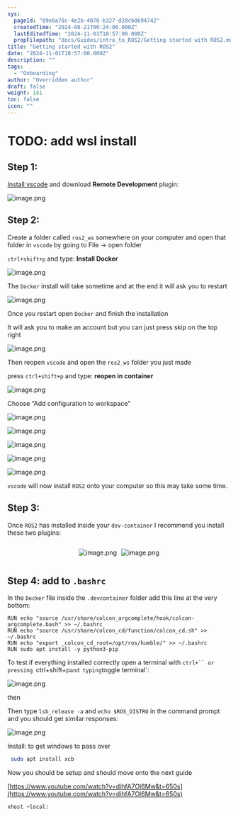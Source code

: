```yaml
---
sys:
  pageId: "89e0a78c-4e2b-4070-b327-d28cb0694742"
  createdTime: "2024-08-21T00:24:00.000Z"
  lastEditedTime: "2024-11-01T18:57:00.000Z"
  propFilepath: "docs/Guides/intro_to_ROS2/Getting started with ROS2.md"
title: "Getting started with ROS2"
date: "2024-11-01T18:57:00.000Z"
description: ""
tags:
  - "Onboarding"
author: "Overridden author"
draft: false
weight: 141
toc: false
icon: ""
---
```


# TODO: add wsl install

## Step 1:

[Install vscode](https://code.visualstudio.com/download) and download **Remote Development** plugin:

![image.png](https://prod-files-secure.s3.us-west-2.amazonaws.com/d518164a-d88e-44d1-a4ee-3adb3bd8bce0/efb52993-1881-4a40-b95e-6f020334f022/image.png?X-Amz-Algorithm=AWS4-HMAC-SHA256&X-Amz-Content-Sha256=UNSIGNED-PAYLOAD&X-Amz-Credential=ASIAZI2LB466QGRDWMCJ%2F20250220%2Fus-west-2%2Fs3%2Faws4_request&X-Amz-Date=20250220T081109Z&X-Amz-Expires=3600&X-Amz-Security-Token=IQoJb3JpZ2luX2VjEJD%2F%2F%2F%2F%2F%2F%2F%2F%2F%2FwEaCXVzLXdlc3QtMiJGMEQCIFsCNRupId2R3Vu2nB5gdKVT1yYfT0VPsmg%2BssuJKVRiAiBGCJXVHgwJ%2F7Ph22T3ESMxu6dIHlFVd%2F09wRAPQBjH6SqIBAi5%2F%2F%2F%2F%2F%2F%2F%2F%2F%2F8BEAAaDDYzNzQyMzE4MzgwNSIMS5V9CXzwpRAVMRJoKtwDxlVC1RGeoBugx8KUNzLntFSos3SGeuTBkZktzG2ffb8dQVGvSQI9Fw0L1JX2GUpHyX%2F63TJnw3ZjlUWmeAv44gnUckxQ0Jk34zH1UYIDFj3C44imMrV69f2nTvO16PffVQ0k2pbWl%2FHXlLiUjNnuvqFXJP7vWH1h1ZNxMPSJS8p1ymhrsFqQwZWmSOKuxzi7uAGlTpBht1B%2FK9OmmigUxR8SFfpGjuw%2FiweN2FEYD%2BAihrWAmYyy7eESMhj6kw1VRE5S2Cp%2Feyiw2O%2Fu%2FqJlo6KJEc3lWMvuXRdbLqOtsuof0xaUMltUKjnB0It%2BZeN5RXRFTppmSHdU5lyfWSLslR5t3x94pio1j3mjkzf%2BEpvkZ6pkC%2FJ5QDKc%2B334AwPrAVw%2BMSeKTVPKvhaD6%2BvqSCIKSPs2G40GJRcZsTulZb1bpTmuYwX6r%2FuBxiSvlqN4aOBCqlNSnYkFN3R0vz2vLqTpOXPDzC0ZwmTNDBz44jgwH%2F3Wdcf%2BwxeuONXMHaZz0eBdpiWAERsM4Eji1Fk11Q1PPboAyhhux95GbMxoNwlN84eE9KBtcMhzV%2F3v6KFOb%2F8ivYh6%2BcbjlSaKO7zZjl3zkCr8nGqgckXknG15OTXh3PyH%2BvmHK7x0%2BcEwu7zbvQY6pgGntnbFO%2BXCo%2Bpw7oJWP5osY26d7OR%2Fk7o0ZBNLDQ6hyIvAC24F8RQqfWGSTa1mpkwSTNPiWqwHD0kIgRqKWzbExdlZTn6ZlLj3P5EprMY6r2x3%2FXTAsG5fZ%2Boy1nwMDy2d%2F7DB5nG9zRS1TXNMj0hr%2BW9hiPJ9cYyV78aHfuya6feAqvEpp47j5j3iVmzUs4op7WrkXyAYMGMB3bpTMJPbye6DKA2G&X-Amz-Signature=64c43041abe46a5f4947d26ed85d8a5e2e55076caaee2784c11021754df3b775&X-Amz-SignedHeaders=host&x-id=GetObject)

## Step 2:

Create a folder called `ros2_ws` somewhere on your computer and open that folder in `vscode` by going to File → open folder 

`ctrl+shift+p` and type: **Install Docker**

![image.png](https://prod-files-secure.s3.us-west-2.amazonaws.com/d518164a-d88e-44d1-a4ee-3adb3bd8bce0/2269dc0e-1cd5-47ff-bceb-c04ad9b2eab0/image.png?X-Amz-Algorithm=AWS4-HMAC-SHA256&X-Amz-Content-Sha256=UNSIGNED-PAYLOAD&X-Amz-Credential=ASIAZI2LB466QGRDWMCJ%2F20250220%2Fus-west-2%2Fs3%2Faws4_request&X-Amz-Date=20250220T081109Z&X-Amz-Expires=3600&X-Amz-Security-Token=IQoJb3JpZ2luX2VjEJD%2F%2F%2F%2F%2F%2F%2F%2F%2F%2FwEaCXVzLXdlc3QtMiJGMEQCIFsCNRupId2R3Vu2nB5gdKVT1yYfT0VPsmg%2BssuJKVRiAiBGCJXVHgwJ%2F7Ph22T3ESMxu6dIHlFVd%2F09wRAPQBjH6SqIBAi5%2F%2F%2F%2F%2F%2F%2F%2F%2F%2F8BEAAaDDYzNzQyMzE4MzgwNSIMS5V9CXzwpRAVMRJoKtwDxlVC1RGeoBugx8KUNzLntFSos3SGeuTBkZktzG2ffb8dQVGvSQI9Fw0L1JX2GUpHyX%2F63TJnw3ZjlUWmeAv44gnUckxQ0Jk34zH1UYIDFj3C44imMrV69f2nTvO16PffVQ0k2pbWl%2FHXlLiUjNnuvqFXJP7vWH1h1ZNxMPSJS8p1ymhrsFqQwZWmSOKuxzi7uAGlTpBht1B%2FK9OmmigUxR8SFfpGjuw%2FiweN2FEYD%2BAihrWAmYyy7eESMhj6kw1VRE5S2Cp%2Feyiw2O%2Fu%2FqJlo6KJEc3lWMvuXRdbLqOtsuof0xaUMltUKjnB0It%2BZeN5RXRFTppmSHdU5lyfWSLslR5t3x94pio1j3mjkzf%2BEpvkZ6pkC%2FJ5QDKc%2B334AwPrAVw%2BMSeKTVPKvhaD6%2BvqSCIKSPs2G40GJRcZsTulZb1bpTmuYwX6r%2FuBxiSvlqN4aOBCqlNSnYkFN3R0vz2vLqTpOXPDzC0ZwmTNDBz44jgwH%2F3Wdcf%2BwxeuONXMHaZz0eBdpiWAERsM4Eji1Fk11Q1PPboAyhhux95GbMxoNwlN84eE9KBtcMhzV%2F3v6KFOb%2F8ivYh6%2BcbjlSaKO7zZjl3zkCr8nGqgckXknG15OTXh3PyH%2BvmHK7x0%2BcEwu7zbvQY6pgGntnbFO%2BXCo%2Bpw7oJWP5osY26d7OR%2Fk7o0ZBNLDQ6hyIvAC24F8RQqfWGSTa1mpkwSTNPiWqwHD0kIgRqKWzbExdlZTn6ZlLj3P5EprMY6r2x3%2FXTAsG5fZ%2Boy1nwMDy2d%2F7DB5nG9zRS1TXNMj0hr%2BW9hiPJ9cYyV78aHfuya6feAqvEpp47j5j3iVmzUs4op7WrkXyAYMGMB3bpTMJPbye6DKA2G&X-Amz-Signature=57f52b14189b1c51e45c6ab14e3d874a62d8e44602e9fdfb22c24b1294ab97bd&X-Amz-SignedHeaders=host&x-id=GetObject)

The `Docker` install will take sometime and at the end it will ask you to restart

![image.png](https://prod-files-secure.s3.us-west-2.amazonaws.com/d518164a-d88e-44d1-a4ee-3adb3bd8bce0/ed233f78-be33-4b1f-b89c-9c346c0e961e/image.png?X-Amz-Algorithm=AWS4-HMAC-SHA256&X-Amz-Content-Sha256=UNSIGNED-PAYLOAD&X-Amz-Credential=ASIAZI2LB466QGRDWMCJ%2F20250220%2Fus-west-2%2Fs3%2Faws4_request&X-Amz-Date=20250220T081109Z&X-Amz-Expires=3600&X-Amz-Security-Token=IQoJb3JpZ2luX2VjEJD%2F%2F%2F%2F%2F%2F%2F%2F%2F%2FwEaCXVzLXdlc3QtMiJGMEQCIFsCNRupId2R3Vu2nB5gdKVT1yYfT0VPsmg%2BssuJKVRiAiBGCJXVHgwJ%2F7Ph22T3ESMxu6dIHlFVd%2F09wRAPQBjH6SqIBAi5%2F%2F%2F%2F%2F%2F%2F%2F%2F%2F8BEAAaDDYzNzQyMzE4MzgwNSIMS5V9CXzwpRAVMRJoKtwDxlVC1RGeoBugx8KUNzLntFSos3SGeuTBkZktzG2ffb8dQVGvSQI9Fw0L1JX2GUpHyX%2F63TJnw3ZjlUWmeAv44gnUckxQ0Jk34zH1UYIDFj3C44imMrV69f2nTvO16PffVQ0k2pbWl%2FHXlLiUjNnuvqFXJP7vWH1h1ZNxMPSJS8p1ymhrsFqQwZWmSOKuxzi7uAGlTpBht1B%2FK9OmmigUxR8SFfpGjuw%2FiweN2FEYD%2BAihrWAmYyy7eESMhj6kw1VRE5S2Cp%2Feyiw2O%2Fu%2FqJlo6KJEc3lWMvuXRdbLqOtsuof0xaUMltUKjnB0It%2BZeN5RXRFTppmSHdU5lyfWSLslR5t3x94pio1j3mjkzf%2BEpvkZ6pkC%2FJ5QDKc%2B334AwPrAVw%2BMSeKTVPKvhaD6%2BvqSCIKSPs2G40GJRcZsTulZb1bpTmuYwX6r%2FuBxiSvlqN4aOBCqlNSnYkFN3R0vz2vLqTpOXPDzC0ZwmTNDBz44jgwH%2F3Wdcf%2BwxeuONXMHaZz0eBdpiWAERsM4Eji1Fk11Q1PPboAyhhux95GbMxoNwlN84eE9KBtcMhzV%2F3v6KFOb%2F8ivYh6%2BcbjlSaKO7zZjl3zkCr8nGqgckXknG15OTXh3PyH%2BvmHK7x0%2BcEwu7zbvQY6pgGntnbFO%2BXCo%2Bpw7oJWP5osY26d7OR%2Fk7o0ZBNLDQ6hyIvAC24F8RQqfWGSTa1mpkwSTNPiWqwHD0kIgRqKWzbExdlZTn6ZlLj3P5EprMY6r2x3%2FXTAsG5fZ%2Boy1nwMDy2d%2F7DB5nG9zRS1TXNMj0hr%2BW9hiPJ9cYyV78aHfuya6feAqvEpp47j5j3iVmzUs4op7WrkXyAYMGMB3bpTMJPbye6DKA2G&X-Amz-Signature=56ecf40cd75e55c6f91bea5a9669842d23107eb012b2130f5aa607d825b29eb4&X-Amz-SignedHeaders=host&x-id=GetObject)

Once you restart open `Docker` and finish the installation

It will ask you to make an account but you can just press skip on the top right

![image.png](https://prod-files-secure.s3.us-west-2.amazonaws.com/d518164a-d88e-44d1-a4ee-3adb3bd8bce0/21010ad9-1659-4fd9-9f59-9932a09b2a3d/image.png?X-Amz-Algorithm=AWS4-HMAC-SHA256&X-Amz-Content-Sha256=UNSIGNED-PAYLOAD&X-Amz-Credential=ASIAZI2LB466QGRDWMCJ%2F20250220%2Fus-west-2%2Fs3%2Faws4_request&X-Amz-Date=20250220T081109Z&X-Amz-Expires=3600&X-Amz-Security-Token=IQoJb3JpZ2luX2VjEJD%2F%2F%2F%2F%2F%2F%2F%2F%2F%2FwEaCXVzLXdlc3QtMiJGMEQCIFsCNRupId2R3Vu2nB5gdKVT1yYfT0VPsmg%2BssuJKVRiAiBGCJXVHgwJ%2F7Ph22T3ESMxu6dIHlFVd%2F09wRAPQBjH6SqIBAi5%2F%2F%2F%2F%2F%2F%2F%2F%2F%2F8BEAAaDDYzNzQyMzE4MzgwNSIMS5V9CXzwpRAVMRJoKtwDxlVC1RGeoBugx8KUNzLntFSos3SGeuTBkZktzG2ffb8dQVGvSQI9Fw0L1JX2GUpHyX%2F63TJnw3ZjlUWmeAv44gnUckxQ0Jk34zH1UYIDFj3C44imMrV69f2nTvO16PffVQ0k2pbWl%2FHXlLiUjNnuvqFXJP7vWH1h1ZNxMPSJS8p1ymhrsFqQwZWmSOKuxzi7uAGlTpBht1B%2FK9OmmigUxR8SFfpGjuw%2FiweN2FEYD%2BAihrWAmYyy7eESMhj6kw1VRE5S2Cp%2Feyiw2O%2Fu%2FqJlo6KJEc3lWMvuXRdbLqOtsuof0xaUMltUKjnB0It%2BZeN5RXRFTppmSHdU5lyfWSLslR5t3x94pio1j3mjkzf%2BEpvkZ6pkC%2FJ5QDKc%2B334AwPrAVw%2BMSeKTVPKvhaD6%2BvqSCIKSPs2G40GJRcZsTulZb1bpTmuYwX6r%2FuBxiSvlqN4aOBCqlNSnYkFN3R0vz2vLqTpOXPDzC0ZwmTNDBz44jgwH%2F3Wdcf%2BwxeuONXMHaZz0eBdpiWAERsM4Eji1Fk11Q1PPboAyhhux95GbMxoNwlN84eE9KBtcMhzV%2F3v6KFOb%2F8ivYh6%2BcbjlSaKO7zZjl3zkCr8nGqgckXknG15OTXh3PyH%2BvmHK7x0%2BcEwu7zbvQY6pgGntnbFO%2BXCo%2Bpw7oJWP5osY26d7OR%2Fk7o0ZBNLDQ6hyIvAC24F8RQqfWGSTa1mpkwSTNPiWqwHD0kIgRqKWzbExdlZTn6ZlLj3P5EprMY6r2x3%2FXTAsG5fZ%2Boy1nwMDy2d%2F7DB5nG9zRS1TXNMj0hr%2BW9hiPJ9cYyV78aHfuya6feAqvEpp47j5j3iVmzUs4op7WrkXyAYMGMB3bpTMJPbye6DKA2G&X-Amz-Signature=00c4b754e0e3f6f7c88e48dba097894639670e93b2e61b3894e3b4b3497a298c&X-Amz-SignedHeaders=host&x-id=GetObject)

Then reopen `vscode` and open the `ros2_ws` folder you just made

press `ctrl+shift+p` and type: **reopen in container**

![image.png](https://prod-files-secure.s3.us-west-2.amazonaws.com/d518164a-d88e-44d1-a4ee-3adb3bd8bce0/4e93b8c2-41ad-488c-8095-c74205196118/image.png?X-Amz-Algorithm=AWS4-HMAC-SHA256&X-Amz-Content-Sha256=UNSIGNED-PAYLOAD&X-Amz-Credential=ASIAZI2LB466QGRDWMCJ%2F20250220%2Fus-west-2%2Fs3%2Faws4_request&X-Amz-Date=20250220T081109Z&X-Amz-Expires=3600&X-Amz-Security-Token=IQoJb3JpZ2luX2VjEJD%2F%2F%2F%2F%2F%2F%2F%2F%2F%2FwEaCXVzLXdlc3QtMiJGMEQCIFsCNRupId2R3Vu2nB5gdKVT1yYfT0VPsmg%2BssuJKVRiAiBGCJXVHgwJ%2F7Ph22T3ESMxu6dIHlFVd%2F09wRAPQBjH6SqIBAi5%2F%2F%2F%2F%2F%2F%2F%2F%2F%2F8BEAAaDDYzNzQyMzE4MzgwNSIMS5V9CXzwpRAVMRJoKtwDxlVC1RGeoBugx8KUNzLntFSos3SGeuTBkZktzG2ffb8dQVGvSQI9Fw0L1JX2GUpHyX%2F63TJnw3ZjlUWmeAv44gnUckxQ0Jk34zH1UYIDFj3C44imMrV69f2nTvO16PffVQ0k2pbWl%2FHXlLiUjNnuvqFXJP7vWH1h1ZNxMPSJS8p1ymhrsFqQwZWmSOKuxzi7uAGlTpBht1B%2FK9OmmigUxR8SFfpGjuw%2FiweN2FEYD%2BAihrWAmYyy7eESMhj6kw1VRE5S2Cp%2Feyiw2O%2Fu%2FqJlo6KJEc3lWMvuXRdbLqOtsuof0xaUMltUKjnB0It%2BZeN5RXRFTppmSHdU5lyfWSLslR5t3x94pio1j3mjkzf%2BEpvkZ6pkC%2FJ5QDKc%2B334AwPrAVw%2BMSeKTVPKvhaD6%2BvqSCIKSPs2G40GJRcZsTulZb1bpTmuYwX6r%2FuBxiSvlqN4aOBCqlNSnYkFN3R0vz2vLqTpOXPDzC0ZwmTNDBz44jgwH%2F3Wdcf%2BwxeuONXMHaZz0eBdpiWAERsM4Eji1Fk11Q1PPboAyhhux95GbMxoNwlN84eE9KBtcMhzV%2F3v6KFOb%2F8ivYh6%2BcbjlSaKO7zZjl3zkCr8nGqgckXknG15OTXh3PyH%2BvmHK7x0%2BcEwu7zbvQY6pgGntnbFO%2BXCo%2Bpw7oJWP5osY26d7OR%2Fk7o0ZBNLDQ6hyIvAC24F8RQqfWGSTa1mpkwSTNPiWqwHD0kIgRqKWzbExdlZTn6ZlLj3P5EprMY6r2x3%2FXTAsG5fZ%2Boy1nwMDy2d%2F7DB5nG9zRS1TXNMj0hr%2BW9hiPJ9cYyV78aHfuya6feAqvEpp47j5j3iVmzUs4op7WrkXyAYMGMB3bpTMJPbye6DKA2G&X-Amz-Signature=f6011c01b8cad452bfbf155c2a2ead5cf5cc0103ae20d0c83ad0560572e1325c&X-Amz-SignedHeaders=host&x-id=GetObject)

Choose “Add configuration to workspace”

![image.png](https://prod-files-secure.s3.us-west-2.amazonaws.com/d518164a-d88e-44d1-a4ee-3adb3bd8bce0/9560b282-5060-4989-ba37-97e7b2c22476/image.png?X-Amz-Algorithm=AWS4-HMAC-SHA256&X-Amz-Content-Sha256=UNSIGNED-PAYLOAD&X-Amz-Credential=ASIAZI2LB466QGRDWMCJ%2F20250220%2Fus-west-2%2Fs3%2Faws4_request&X-Amz-Date=20250220T081109Z&X-Amz-Expires=3600&X-Amz-Security-Token=IQoJb3JpZ2luX2VjEJD%2F%2F%2F%2F%2F%2F%2F%2F%2F%2FwEaCXVzLXdlc3QtMiJGMEQCIFsCNRupId2R3Vu2nB5gdKVT1yYfT0VPsmg%2BssuJKVRiAiBGCJXVHgwJ%2F7Ph22T3ESMxu6dIHlFVd%2F09wRAPQBjH6SqIBAi5%2F%2F%2F%2F%2F%2F%2F%2F%2F%2F8BEAAaDDYzNzQyMzE4MzgwNSIMS5V9CXzwpRAVMRJoKtwDxlVC1RGeoBugx8KUNzLntFSos3SGeuTBkZktzG2ffb8dQVGvSQI9Fw0L1JX2GUpHyX%2F63TJnw3ZjlUWmeAv44gnUckxQ0Jk34zH1UYIDFj3C44imMrV69f2nTvO16PffVQ0k2pbWl%2FHXlLiUjNnuvqFXJP7vWH1h1ZNxMPSJS8p1ymhrsFqQwZWmSOKuxzi7uAGlTpBht1B%2FK9OmmigUxR8SFfpGjuw%2FiweN2FEYD%2BAihrWAmYyy7eESMhj6kw1VRE5S2Cp%2Feyiw2O%2Fu%2FqJlo6KJEc3lWMvuXRdbLqOtsuof0xaUMltUKjnB0It%2BZeN5RXRFTppmSHdU5lyfWSLslR5t3x94pio1j3mjkzf%2BEpvkZ6pkC%2FJ5QDKc%2B334AwPrAVw%2BMSeKTVPKvhaD6%2BvqSCIKSPs2G40GJRcZsTulZb1bpTmuYwX6r%2FuBxiSvlqN4aOBCqlNSnYkFN3R0vz2vLqTpOXPDzC0ZwmTNDBz44jgwH%2F3Wdcf%2BwxeuONXMHaZz0eBdpiWAERsM4Eji1Fk11Q1PPboAyhhux95GbMxoNwlN84eE9KBtcMhzV%2F3v6KFOb%2F8ivYh6%2BcbjlSaKO7zZjl3zkCr8nGqgckXknG15OTXh3PyH%2BvmHK7x0%2BcEwu7zbvQY6pgGntnbFO%2BXCo%2Bpw7oJWP5osY26d7OR%2Fk7o0ZBNLDQ6hyIvAC24F8RQqfWGSTa1mpkwSTNPiWqwHD0kIgRqKWzbExdlZTn6ZlLj3P5EprMY6r2x3%2FXTAsG5fZ%2Boy1nwMDy2d%2F7DB5nG9zRS1TXNMj0hr%2BW9hiPJ9cYyV78aHfuya6feAqvEpp47j5j3iVmzUs4op7WrkXyAYMGMB3bpTMJPbye6DKA2G&X-Amz-Signature=49e76b3266352137417a2dc88e8604de2bef70f2aa782a22c166d2ed3f6dd2e4&X-Amz-SignedHeaders=host&x-id=GetObject)

![image.png](https://prod-files-secure.s3.us-west-2.amazonaws.com/d518164a-d88e-44d1-a4ee-3adb3bd8bce0/2ee63f81-886b-48e8-a553-dc6e5eac99e4/image.png?X-Amz-Algorithm=AWS4-HMAC-SHA256&X-Amz-Content-Sha256=UNSIGNED-PAYLOAD&X-Amz-Credential=ASIAZI2LB466QGRDWMCJ%2F20250220%2Fus-west-2%2Fs3%2Faws4_request&X-Amz-Date=20250220T081109Z&X-Amz-Expires=3600&X-Amz-Security-Token=IQoJb3JpZ2luX2VjEJD%2F%2F%2F%2F%2F%2F%2F%2F%2F%2FwEaCXVzLXdlc3QtMiJGMEQCIFsCNRupId2R3Vu2nB5gdKVT1yYfT0VPsmg%2BssuJKVRiAiBGCJXVHgwJ%2F7Ph22T3ESMxu6dIHlFVd%2F09wRAPQBjH6SqIBAi5%2F%2F%2F%2F%2F%2F%2F%2F%2F%2F8BEAAaDDYzNzQyMzE4MzgwNSIMS5V9CXzwpRAVMRJoKtwDxlVC1RGeoBugx8KUNzLntFSos3SGeuTBkZktzG2ffb8dQVGvSQI9Fw0L1JX2GUpHyX%2F63TJnw3ZjlUWmeAv44gnUckxQ0Jk34zH1UYIDFj3C44imMrV69f2nTvO16PffVQ0k2pbWl%2FHXlLiUjNnuvqFXJP7vWH1h1ZNxMPSJS8p1ymhrsFqQwZWmSOKuxzi7uAGlTpBht1B%2FK9OmmigUxR8SFfpGjuw%2FiweN2FEYD%2BAihrWAmYyy7eESMhj6kw1VRE5S2Cp%2Feyiw2O%2Fu%2FqJlo6KJEc3lWMvuXRdbLqOtsuof0xaUMltUKjnB0It%2BZeN5RXRFTppmSHdU5lyfWSLslR5t3x94pio1j3mjkzf%2BEpvkZ6pkC%2FJ5QDKc%2B334AwPrAVw%2BMSeKTVPKvhaD6%2BvqSCIKSPs2G40GJRcZsTulZb1bpTmuYwX6r%2FuBxiSvlqN4aOBCqlNSnYkFN3R0vz2vLqTpOXPDzC0ZwmTNDBz44jgwH%2F3Wdcf%2BwxeuONXMHaZz0eBdpiWAERsM4Eji1Fk11Q1PPboAyhhux95GbMxoNwlN84eE9KBtcMhzV%2F3v6KFOb%2F8ivYh6%2BcbjlSaKO7zZjl3zkCr8nGqgckXknG15OTXh3PyH%2BvmHK7x0%2BcEwu7zbvQY6pgGntnbFO%2BXCo%2Bpw7oJWP5osY26d7OR%2Fk7o0ZBNLDQ6hyIvAC24F8RQqfWGSTa1mpkwSTNPiWqwHD0kIgRqKWzbExdlZTn6ZlLj3P5EprMY6r2x3%2FXTAsG5fZ%2Boy1nwMDy2d%2F7DB5nG9zRS1TXNMj0hr%2BW9hiPJ9cYyV78aHfuya6feAqvEpp47j5j3iVmzUs4op7WrkXyAYMGMB3bpTMJPbye6DKA2G&X-Amz-Signature=54e9d4e3cdb041c4525dc0470a2432c59c5dbb987052f9b1296784ba9d82e728&X-Amz-SignedHeaders=host&x-id=GetObject)

![image.png](https://prod-files-secure.s3.us-west-2.amazonaws.com/d518164a-d88e-44d1-a4ee-3adb3bd8bce0/ae1580b2-b048-407e-aed9-b584224a7a04/image.png?X-Amz-Algorithm=AWS4-HMAC-SHA256&X-Amz-Content-Sha256=UNSIGNED-PAYLOAD&X-Amz-Credential=ASIAZI2LB466QGRDWMCJ%2F20250220%2Fus-west-2%2Fs3%2Faws4_request&X-Amz-Date=20250220T081109Z&X-Amz-Expires=3600&X-Amz-Security-Token=IQoJb3JpZ2luX2VjEJD%2F%2F%2F%2F%2F%2F%2F%2F%2F%2FwEaCXVzLXdlc3QtMiJGMEQCIFsCNRupId2R3Vu2nB5gdKVT1yYfT0VPsmg%2BssuJKVRiAiBGCJXVHgwJ%2F7Ph22T3ESMxu6dIHlFVd%2F09wRAPQBjH6SqIBAi5%2F%2F%2F%2F%2F%2F%2F%2F%2F%2F8BEAAaDDYzNzQyMzE4MzgwNSIMS5V9CXzwpRAVMRJoKtwDxlVC1RGeoBugx8KUNzLntFSos3SGeuTBkZktzG2ffb8dQVGvSQI9Fw0L1JX2GUpHyX%2F63TJnw3ZjlUWmeAv44gnUckxQ0Jk34zH1UYIDFj3C44imMrV69f2nTvO16PffVQ0k2pbWl%2FHXlLiUjNnuvqFXJP7vWH1h1ZNxMPSJS8p1ymhrsFqQwZWmSOKuxzi7uAGlTpBht1B%2FK9OmmigUxR8SFfpGjuw%2FiweN2FEYD%2BAihrWAmYyy7eESMhj6kw1VRE5S2Cp%2Feyiw2O%2Fu%2FqJlo6KJEc3lWMvuXRdbLqOtsuof0xaUMltUKjnB0It%2BZeN5RXRFTppmSHdU5lyfWSLslR5t3x94pio1j3mjkzf%2BEpvkZ6pkC%2FJ5QDKc%2B334AwPrAVw%2BMSeKTVPKvhaD6%2BvqSCIKSPs2G40GJRcZsTulZb1bpTmuYwX6r%2FuBxiSvlqN4aOBCqlNSnYkFN3R0vz2vLqTpOXPDzC0ZwmTNDBz44jgwH%2F3Wdcf%2BwxeuONXMHaZz0eBdpiWAERsM4Eji1Fk11Q1PPboAyhhux95GbMxoNwlN84eE9KBtcMhzV%2F3v6KFOb%2F8ivYh6%2BcbjlSaKO7zZjl3zkCr8nGqgckXknG15OTXh3PyH%2BvmHK7x0%2BcEwu7zbvQY6pgGntnbFO%2BXCo%2Bpw7oJWP5osY26d7OR%2Fk7o0ZBNLDQ6hyIvAC24F8RQqfWGSTa1mpkwSTNPiWqwHD0kIgRqKWzbExdlZTn6ZlLj3P5EprMY6r2x3%2FXTAsG5fZ%2Boy1nwMDy2d%2F7DB5nG9zRS1TXNMj0hr%2BW9hiPJ9cYyV78aHfuya6feAqvEpp47j5j3iVmzUs4op7WrkXyAYMGMB3bpTMJPbye6DKA2G&X-Amz-Signature=c4fe600f902880e5c8f820f338a36dc25b5b96075e75c5a3a691b4c66199c4f9&X-Amz-SignedHeaders=host&x-id=GetObject)

![image.png](https://prod-files-secure.s3.us-west-2.amazonaws.com/d518164a-d88e-44d1-a4ee-3adb3bd8bce0/53255b28-f75e-430f-b9e3-c0ac8577e42b/image.png?X-Amz-Algorithm=AWS4-HMAC-SHA256&X-Amz-Content-Sha256=UNSIGNED-PAYLOAD&X-Amz-Credential=ASIAZI2LB466QGRDWMCJ%2F20250220%2Fus-west-2%2Fs3%2Faws4_request&X-Amz-Date=20250220T081109Z&X-Amz-Expires=3600&X-Amz-Security-Token=IQoJb3JpZ2luX2VjEJD%2F%2F%2F%2F%2F%2F%2F%2F%2F%2FwEaCXVzLXdlc3QtMiJGMEQCIFsCNRupId2R3Vu2nB5gdKVT1yYfT0VPsmg%2BssuJKVRiAiBGCJXVHgwJ%2F7Ph22T3ESMxu6dIHlFVd%2F09wRAPQBjH6SqIBAi5%2F%2F%2F%2F%2F%2F%2F%2F%2F%2F8BEAAaDDYzNzQyMzE4MzgwNSIMS5V9CXzwpRAVMRJoKtwDxlVC1RGeoBugx8KUNzLntFSos3SGeuTBkZktzG2ffb8dQVGvSQI9Fw0L1JX2GUpHyX%2F63TJnw3ZjlUWmeAv44gnUckxQ0Jk34zH1UYIDFj3C44imMrV69f2nTvO16PffVQ0k2pbWl%2FHXlLiUjNnuvqFXJP7vWH1h1ZNxMPSJS8p1ymhrsFqQwZWmSOKuxzi7uAGlTpBht1B%2FK9OmmigUxR8SFfpGjuw%2FiweN2FEYD%2BAihrWAmYyy7eESMhj6kw1VRE5S2Cp%2Feyiw2O%2Fu%2FqJlo6KJEc3lWMvuXRdbLqOtsuof0xaUMltUKjnB0It%2BZeN5RXRFTppmSHdU5lyfWSLslR5t3x94pio1j3mjkzf%2BEpvkZ6pkC%2FJ5QDKc%2B334AwPrAVw%2BMSeKTVPKvhaD6%2BvqSCIKSPs2G40GJRcZsTulZb1bpTmuYwX6r%2FuBxiSvlqN4aOBCqlNSnYkFN3R0vz2vLqTpOXPDzC0ZwmTNDBz44jgwH%2F3Wdcf%2BwxeuONXMHaZz0eBdpiWAERsM4Eji1Fk11Q1PPboAyhhux95GbMxoNwlN84eE9KBtcMhzV%2F3v6KFOb%2F8ivYh6%2BcbjlSaKO7zZjl3zkCr8nGqgckXknG15OTXh3PyH%2BvmHK7x0%2BcEwu7zbvQY6pgGntnbFO%2BXCo%2Bpw7oJWP5osY26d7OR%2Fk7o0ZBNLDQ6hyIvAC24F8RQqfWGSTa1mpkwSTNPiWqwHD0kIgRqKWzbExdlZTn6ZlLj3P5EprMY6r2x3%2FXTAsG5fZ%2Boy1nwMDy2d%2F7DB5nG9zRS1TXNMj0hr%2BW9hiPJ9cYyV78aHfuya6feAqvEpp47j5j3iVmzUs4op7WrkXyAYMGMB3bpTMJPbye6DKA2G&X-Amz-Signature=ae2ff946b0c44cc98dd52c7add88155dca00b4ed3a9bfb8c96d6fdabf4e7a3e1&X-Amz-SignedHeaders=host&x-id=GetObject)

![image.png](https://prod-files-secure.s3.us-west-2.amazonaws.com/d518164a-d88e-44d1-a4ee-3adb3bd8bce0/7c562767-5af9-4ffb-97d1-327bcdf4ee00/image.png?X-Amz-Algorithm=AWS4-HMAC-SHA256&X-Amz-Content-Sha256=UNSIGNED-PAYLOAD&X-Amz-Credential=ASIAZI2LB466QGRDWMCJ%2F20250220%2Fus-west-2%2Fs3%2Faws4_request&X-Amz-Date=20250220T081109Z&X-Amz-Expires=3600&X-Amz-Security-Token=IQoJb3JpZ2luX2VjEJD%2F%2F%2F%2F%2F%2F%2F%2F%2F%2FwEaCXVzLXdlc3QtMiJGMEQCIFsCNRupId2R3Vu2nB5gdKVT1yYfT0VPsmg%2BssuJKVRiAiBGCJXVHgwJ%2F7Ph22T3ESMxu6dIHlFVd%2F09wRAPQBjH6SqIBAi5%2F%2F%2F%2F%2F%2F%2F%2F%2F%2F8BEAAaDDYzNzQyMzE4MzgwNSIMS5V9CXzwpRAVMRJoKtwDxlVC1RGeoBugx8KUNzLntFSos3SGeuTBkZktzG2ffb8dQVGvSQI9Fw0L1JX2GUpHyX%2F63TJnw3ZjlUWmeAv44gnUckxQ0Jk34zH1UYIDFj3C44imMrV69f2nTvO16PffVQ0k2pbWl%2FHXlLiUjNnuvqFXJP7vWH1h1ZNxMPSJS8p1ymhrsFqQwZWmSOKuxzi7uAGlTpBht1B%2FK9OmmigUxR8SFfpGjuw%2FiweN2FEYD%2BAihrWAmYyy7eESMhj6kw1VRE5S2Cp%2Feyiw2O%2Fu%2FqJlo6KJEc3lWMvuXRdbLqOtsuof0xaUMltUKjnB0It%2BZeN5RXRFTppmSHdU5lyfWSLslR5t3x94pio1j3mjkzf%2BEpvkZ6pkC%2FJ5QDKc%2B334AwPrAVw%2BMSeKTVPKvhaD6%2BvqSCIKSPs2G40GJRcZsTulZb1bpTmuYwX6r%2FuBxiSvlqN4aOBCqlNSnYkFN3R0vz2vLqTpOXPDzC0ZwmTNDBz44jgwH%2F3Wdcf%2BwxeuONXMHaZz0eBdpiWAERsM4Eji1Fk11Q1PPboAyhhux95GbMxoNwlN84eE9KBtcMhzV%2F3v6KFOb%2F8ivYh6%2BcbjlSaKO7zZjl3zkCr8nGqgckXknG15OTXh3PyH%2BvmHK7x0%2BcEwu7zbvQY6pgGntnbFO%2BXCo%2Bpw7oJWP5osY26d7OR%2Fk7o0ZBNLDQ6hyIvAC24F8RQqfWGSTa1mpkwSTNPiWqwHD0kIgRqKWzbExdlZTn6ZlLj3P5EprMY6r2x3%2FXTAsG5fZ%2Boy1nwMDy2d%2F7DB5nG9zRS1TXNMj0hr%2BW9hiPJ9cYyV78aHfuya6feAqvEpp47j5j3iVmzUs4op7WrkXyAYMGMB3bpTMJPbye6DKA2G&X-Amz-Signature=35760e9a1f043ab197d0c848e2f4a035488cd565647744b677755f173427249a&X-Amz-SignedHeaders=host&x-id=GetObject)

`vscode` will now install `ROS2` onto your computer so this may take some time.

## Step 3:

Once `ROS2` has installed inside your `dev-container` I recommend you install these two plugins:

<div style="display: flex;flex-direction: row; column-gap:10px; max-width: 630px;justify-content: center;">
<div>

![image.png](https://prod-files-secure.s3.us-west-2.amazonaws.com/d518164a-d88e-44d1-a4ee-3adb3bd8bce0/3fc3d550-5a54-4ba1-ba6b-faa01cdb7369/image.png?X-Amz-Algorithm=AWS4-HMAC-SHA256&X-Amz-Content-Sha256=UNSIGNED-PAYLOAD&X-Amz-Credential=ASIAZI2LB46646MEMSG7%2F20250220%2Fus-west-2%2Fs3%2Faws4_request&X-Amz-Date=20250220T081111Z&X-Amz-Expires=3600&X-Amz-Security-Token=IQoJb3JpZ2luX2VjEJD%2F%2F%2F%2F%2F%2F%2F%2F%2F%2FwEaCXVzLXdlc3QtMiJGMEQCIHRVEwLl%2Bx%2FFvjv%2Fd%2BkLpeIUKsz3UlWXvmnIlpEcb997AiBs%2BNIHV74eQfNkF48yF3cnx9E49lgkXquT0sU6Q%2FxGziqIBAi5%2F%2F%2F%2F%2F%2F%2F%2F%2F%2F8BEAAaDDYzNzQyMzE4MzgwNSIMHO8Afav8QGYxxIzhKtwDsxdWhl9NPDX%2FTWvL%2Fs11FoaRRUdMwZBEgeLos3sJz%2Facz3XGdcoIhzfMIR7M4dQbjjCPvnpy6xMdwBZM8D0SQYd4gfrC6I200lLvbfhNkgkwibhB5bhRlsEgj9unezBWnDC7wPG6Y7Qawmvkzw8prgHPOia2S4jktFka7BuuD7uqan4aqJpOZpXuByj%2B3usD3pwWKpAZVyDJVgydQtWjm1AWqqJ%2FVVftusurVaSsH11hmH4yeFbF2mo6STOH0flhGpeBnBbS7AFv462L7WqmOoibqGCW%2Fqo6MuiYKgStYOu9C1TpTEUfFMd%2BXWn0p88yVRG4DS4vMVg1MyijhWMYJov%2FAe5MzQ55PLbQ3eICXegy3uuTnhuNytvDTj5j%2B8rHHUG8caWa4XKBTmlooVYzsWqgye84ylzKjBRH3MAZFu07PGHpsmPTgcKbAYMPDV0cPuTgcRxudf%2BGso5KlP%2BQlKUHEnH5nu6bpKBNMN4Yo8KoAfIrLNmUaGU%2BNUU%2B2qmDdm9JH%2FWa0kWoMIfpL69OmAHZI8Qjo3YKTCTpStVpYbpDBtga4oGNEZBTz%2Fdhsowvtf2cfY0B%2Fsrs41rU0FGQVpIfyiC8IealyWXqYJbm9ruRTxAgRIWbZzMVeSkw8bvbvQY6pgGN5eNZO3WZHwjRcLF24OSTjV2SzOG6jhmHS%2FuF2HTeH0i1wDcag3JD8PUQMly48OAREZ5PSgZIkoNESAhDHdF7%2BnQGkhkWMsctLHMQyA%2F%2B9KX8DKwK3xjtAUAok2JbfImK5dUdSZQ%2F4GzYrKo1GwmJJAnq6o%2FrZuzVwREu%2BZS%2FVolB2rzn%2BNmvPzmqZVZiFC5K%2F%2B%2BTPE8eK5b8WFt9B5BA3ZtPVOQS&X-Amz-Signature=6bf107461ea4e5119584e7bece7cab02bc72151b9595cced582f0520c68e8a69&X-Amz-SignedHeaders=host&x-id=GetObject)

</div>
<div>

![image.png](https://prod-files-secure.s3.us-west-2.amazonaws.com/d518164a-d88e-44d1-a4ee-3adb3bd8bce0/d994cc66-13c2-4093-a5a3-f84cf4601a82/image.png?X-Amz-Algorithm=AWS4-HMAC-SHA256&X-Amz-Content-Sha256=UNSIGNED-PAYLOAD&X-Amz-Credential=ASIAZI2LB466RCX4GDAN%2F20250220%2Fus-west-2%2Fs3%2Faws4_request&X-Amz-Date=20250220T081112Z&X-Amz-Expires=3600&X-Amz-Security-Token=IQoJb3JpZ2luX2VjEJD%2F%2F%2F%2F%2F%2F%2F%2F%2F%2FwEaCXVzLXdlc3QtMiJHMEUCIQCeh2ryEU5mBSGRUY66ZIIqhsR0IgzYnxOBpVKRWTMgyQIgOaxfaSqDtk7wKZ5ruOJWUNxRzrs0KOS3taCYNEb1xNUqiAQIuf%2F%2F%2F%2F%2F%2F%2F%2F%2F%2FARAAGgw2Mzc0MjMxODM4MDUiDI%2Fq%2B1HKpziIXb%2FhQyrcA7SwAOcrCRzlaVWWJ%2B20uNP%2FGZkHLPQ6BPppMenTRGn5a3SD6L1H9oD0bvWETf4QoM9MbE2mvIvwZ5wB%2FG5GeFwT6joJtGowiktkW2w8gYBd%2BsXmEUIjqg6VhLp6ZGhr6ik%2Bx5iumqCvkVevLqHpASyxHwo6YsgvGQLVL7%2FCTb%2FSgNQ2S8AcLlB2L8kgsWoq%2BpvhLkioQVhrml%2FjTZKNypZPEObkFwr39Llh7qkHsfay6WkYqlxa%2FO42bL5FRWNkAOs8tKl5xH%2Ffy8zrNExP9If5M8p9yYtyxiFo28Os5TyAD%2Bxpcn7vGPmn%2Bod70XtnJDem%2BMQYskWaoFhX8kIrELqwvdtvkWiI9JuWmt97i5%2F5WlRPN8M1dh73P2INGESvOhwTtmrgpO48e7kilpy9yTNX9VJyGieh3ucxaz1qAUTl%2B%2FaTjlHRrIIaEN%2FbBzbRCgszSj7qR13deESW5gludpJMvsXmQrKAZQT1mPUnCRzckUQ5qY%2FBWEbQyi0oXIAzN3%2B%2BXOlQA5XjxUKPfchY3XGCO1UxBLiRQIWb2ShHK94oi58YKVA3iKIFSgKHV4kbwowYVgQG2Ye58BhXqRnXL46tc9nQhwGzNHKRolOhzs4GFrHi8qMORC0fOTrUMJS8270GOqUBV6rb4xeziXXDHaBt5EZc7kn1tipUA7zZ8XPvZr2YehW%2FBdz12iPCr715sCP0L2U2cYsfHTxwitnBoCSMdBWnKZkPYxFk32Yxs4mrX42Zf3jdA6BZD6daHlsekqUhmVwvqQyZFZzW3m%2BRe0gIxDUcCzi4UEK1AVWkGEi6KCb0s9sbbIid9bDeta%2BXx%2FOe4VtgA%2Bg4BvtUAERpnKvWuH47XolWy7qf&X-Amz-Signature=4620d8a150ef56b844f3ef9eb28e82219d1b338ad8233b13d0ea77f640b36ed3&X-Amz-SignedHeaders=host&x-id=GetObject)

</div>
</div>

## Step 4: add to `.bashrc`

In the `Docker` file inside the `.devcontainer` folder add this line at the very bottom: 

```docker
RUN echo "source /usr/share/colcon_argcomplete/hook/colcon-argcomplete.bash" >> ~/.bashrc
RUN echo "source /usr/share/colcon_cd/function/colcon_cd.sh" >> ~/.bashrc
RUN echo "export _colcon_cd_root=/opt/ros/humble/" >> ~/.bashrc
RUN sudo apt install -y python3-pip 
```

To test if everything installed correctly open a terminal with `ctrl+`` or pressing `ctrl+shift+p` and typing `toggle terminal`:

![image.png](https://prod-files-secure.s3.us-west-2.amazonaws.com/d518164a-d88e-44d1-a4ee-3adb3bd8bce0/6a4943d8-b04e-4c02-9a58-775f3384d1a5/image.png?X-Amz-Algorithm=AWS4-HMAC-SHA256&X-Amz-Content-Sha256=UNSIGNED-PAYLOAD&X-Amz-Credential=ASIAZI2LB466QGRDWMCJ%2F20250220%2Fus-west-2%2Fs3%2Faws4_request&X-Amz-Date=20250220T081109Z&X-Amz-Expires=3600&X-Amz-Security-Token=IQoJb3JpZ2luX2VjEJD%2F%2F%2F%2F%2F%2F%2F%2F%2F%2FwEaCXVzLXdlc3QtMiJGMEQCIFsCNRupId2R3Vu2nB5gdKVT1yYfT0VPsmg%2BssuJKVRiAiBGCJXVHgwJ%2F7Ph22T3ESMxu6dIHlFVd%2F09wRAPQBjH6SqIBAi5%2F%2F%2F%2F%2F%2F%2F%2F%2F%2F8BEAAaDDYzNzQyMzE4MzgwNSIMS5V9CXzwpRAVMRJoKtwDxlVC1RGeoBugx8KUNzLntFSos3SGeuTBkZktzG2ffb8dQVGvSQI9Fw0L1JX2GUpHyX%2F63TJnw3ZjlUWmeAv44gnUckxQ0Jk34zH1UYIDFj3C44imMrV69f2nTvO16PffVQ0k2pbWl%2FHXlLiUjNnuvqFXJP7vWH1h1ZNxMPSJS8p1ymhrsFqQwZWmSOKuxzi7uAGlTpBht1B%2FK9OmmigUxR8SFfpGjuw%2FiweN2FEYD%2BAihrWAmYyy7eESMhj6kw1VRE5S2Cp%2Feyiw2O%2Fu%2FqJlo6KJEc3lWMvuXRdbLqOtsuof0xaUMltUKjnB0It%2BZeN5RXRFTppmSHdU5lyfWSLslR5t3x94pio1j3mjkzf%2BEpvkZ6pkC%2FJ5QDKc%2B334AwPrAVw%2BMSeKTVPKvhaD6%2BvqSCIKSPs2G40GJRcZsTulZb1bpTmuYwX6r%2FuBxiSvlqN4aOBCqlNSnYkFN3R0vz2vLqTpOXPDzC0ZwmTNDBz44jgwH%2F3Wdcf%2BwxeuONXMHaZz0eBdpiWAERsM4Eji1Fk11Q1PPboAyhhux95GbMxoNwlN84eE9KBtcMhzV%2F3v6KFOb%2F8ivYh6%2BcbjlSaKO7zZjl3zkCr8nGqgckXknG15OTXh3PyH%2BvmHK7x0%2BcEwu7zbvQY6pgGntnbFO%2BXCo%2Bpw7oJWP5osY26d7OR%2Fk7o0ZBNLDQ6hyIvAC24F8RQqfWGSTa1mpkwSTNPiWqwHD0kIgRqKWzbExdlZTn6ZlLj3P5EprMY6r2x3%2FXTAsG5fZ%2Boy1nwMDy2d%2F7DB5nG9zRS1TXNMj0hr%2BW9hiPJ9cYyV78aHfuya6feAqvEpp47j5j3iVmzUs4op7WrkXyAYMGMB3bpTMJPbye6DKA2G&X-Amz-Signature=4bf4bc552816bfd729ee0f97dc2ef9c6dd7ab416addd2885b3832724fa23fb69&X-Amz-SignedHeaders=host&x-id=GetObject)

then 

Then type `lsb_release -a` and `echo $ROS_DISTRO` in the command prompt and you should get similar responses:

![image.png](https://prod-files-secure.s3.us-west-2.amazonaws.com/d518164a-d88e-44d1-a4ee-3adb3bd8bce0/3e635dec-a805-4e85-8b9e-d000e5b71a4e/image.png?X-Amz-Algorithm=AWS4-HMAC-SHA256&X-Amz-Content-Sha256=UNSIGNED-PAYLOAD&X-Amz-Credential=ASIAZI2LB466QGRDWMCJ%2F20250220%2Fus-west-2%2Fs3%2Faws4_request&X-Amz-Date=20250220T081109Z&X-Amz-Expires=3600&X-Amz-Security-Token=IQoJb3JpZ2luX2VjEJD%2F%2F%2F%2F%2F%2F%2F%2F%2F%2FwEaCXVzLXdlc3QtMiJGMEQCIFsCNRupId2R3Vu2nB5gdKVT1yYfT0VPsmg%2BssuJKVRiAiBGCJXVHgwJ%2F7Ph22T3ESMxu6dIHlFVd%2F09wRAPQBjH6SqIBAi5%2F%2F%2F%2F%2F%2F%2F%2F%2F%2F8BEAAaDDYzNzQyMzE4MzgwNSIMS5V9CXzwpRAVMRJoKtwDxlVC1RGeoBugx8KUNzLntFSos3SGeuTBkZktzG2ffb8dQVGvSQI9Fw0L1JX2GUpHyX%2F63TJnw3ZjlUWmeAv44gnUckxQ0Jk34zH1UYIDFj3C44imMrV69f2nTvO16PffVQ0k2pbWl%2FHXlLiUjNnuvqFXJP7vWH1h1ZNxMPSJS8p1ymhrsFqQwZWmSOKuxzi7uAGlTpBht1B%2FK9OmmigUxR8SFfpGjuw%2FiweN2FEYD%2BAihrWAmYyy7eESMhj6kw1VRE5S2Cp%2Feyiw2O%2Fu%2FqJlo6KJEc3lWMvuXRdbLqOtsuof0xaUMltUKjnB0It%2BZeN5RXRFTppmSHdU5lyfWSLslR5t3x94pio1j3mjkzf%2BEpvkZ6pkC%2FJ5QDKc%2B334AwPrAVw%2BMSeKTVPKvhaD6%2BvqSCIKSPs2G40GJRcZsTulZb1bpTmuYwX6r%2FuBxiSvlqN4aOBCqlNSnYkFN3R0vz2vLqTpOXPDzC0ZwmTNDBz44jgwH%2F3Wdcf%2BwxeuONXMHaZz0eBdpiWAERsM4Eji1Fk11Q1PPboAyhhux95GbMxoNwlN84eE9KBtcMhzV%2F3v6KFOb%2F8ivYh6%2BcbjlSaKO7zZjl3zkCr8nGqgckXknG15OTXh3PyH%2BvmHK7x0%2BcEwu7zbvQY6pgGntnbFO%2BXCo%2Bpw7oJWP5osY26d7OR%2Fk7o0ZBNLDQ6hyIvAC24F8RQqfWGSTa1mpkwSTNPiWqwHD0kIgRqKWzbExdlZTn6ZlLj3P5EprMY6r2x3%2FXTAsG5fZ%2Boy1nwMDy2d%2F7DB5nG9zRS1TXNMj0hr%2BW9hiPJ9cYyV78aHfuya6feAqvEpp47j5j3iVmzUs4op7WrkXyAYMGMB3bpTMJPbye6DKA2G&X-Amz-Signature=000e936b34eea96d9bcb454a35793366d0f5034f35e7ce4ad185789c7be0c00f&X-Amz-SignedHeaders=host&x-id=GetObject)

Install:  to get windows to pass over

```bash
 sudo apt install xcb
```

Now you should be setup and should move onto the next guide 

[https://www.youtube.com/watch?v=dihfA7Ol6Mw&t=650s](https://www.youtube.com/watch?v=dihfA7Ol6Mw&t=650s)

```python
xhost +local:
```
